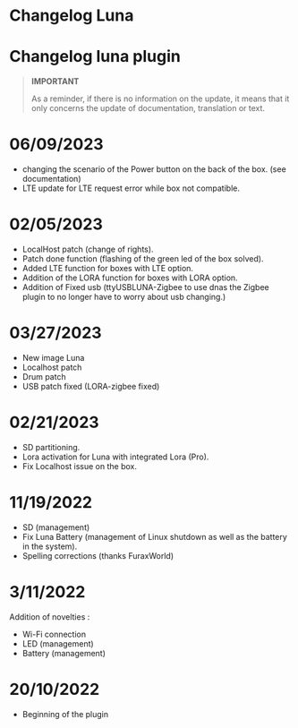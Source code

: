 # Changelog Luna

# Changelog luna plugin

>**IMPORTANT**
>
>As a reminder, if there is no information on the update, it means that it only concerns the update of documentation, translation or text.

# 06/09/2023
- changing the scenario of the Power button on the back of the box. (see documentation)
- LTE update for LTE request error while box not compatible.

# 02/05/2023

- LocalHost patch (change of rights).
- Patch done function (flashing of the green led of the box solved).
- Added LTE function for boxes with LTE option.
- Addition of the LORA function for boxes with LORA option.
- Addition of Fixed usb (ttyUSBLUNA-Zigbee to use dnas the Zigbee plugin to no longer have to worry about usb changing.)


# 03/27/2023

- New image Luna
- Localhost patch
- Drum patch
- USB patch fixed (LORA-zigbee fixed)

# 02/21/2023

- SD partitioning.
- Lora activation for Luna with integrated Lora (Pro).
- Fix Localhost issue on the box.


# 11/19/2022

- SD (management)
- Fix Luna Battery (management of Linux shutdown as well as the battery in the system).
- Spelling corrections (thanks FuraxWorld)

# 3/11/2022

Addition of novelties : 

- Wi-Fi connection
- LED (management)
- Battery (management)

# 20/10/2022

- Beginning of the plugin
